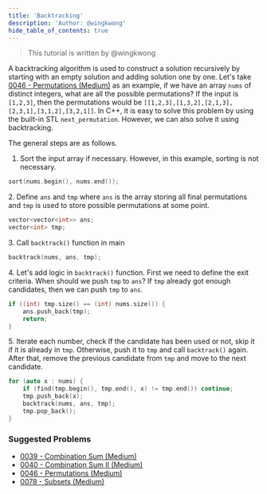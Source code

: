 ```yaml
---
title: 'Backtracking'
description: 'Author: @wingkwong'
hide_table_of_contents: true
---
```


> This tutorial is written by @wingkwong

A backtracking algorithm is used to construct a solution recursively by starting with an empty solution and adding solution one by one. Let's take [0046 - Permutations (Medium)](../../solutions/0000-0099/permutations-medium) as an example, if we have an array `nums` of distinct integers, what are all the possible permutations? If the input is `[1,2,3]`, then the permutations would be `[[1,2,3],[1,3,2],[2,1,3],[2,3,1],[3,1,2],[3,2,1]]`. In C++, it is easy to solve this problem by using the built-in STL `next_permutation`. However, we can also solve it using backtracking.

The general steps are as follows.

1. Sort the input array if necessary. However, in this example, sorting is not necessary.

```cpp
sort(nums.begin(), nums.end());
```

2\. Define `ans` and `tmp` where `ans` is the array storing all final permutations and `tmp` is used to store possible permutations at some point.

```cpp
vector<vector<int>> ans;
vector<int> tmp;
```

3\. Call `backtrack()` function in main

```cpp
backtrack(nums, ans, tmp);
```

4\. Let's add logic in `backtrack()` function. First we need to define the exit criteria. When should we push `tmp` to `ans`? If `tmp` already got enough candidates, then we can push `tmp` to `ans`.

```cpp
if ((int) tmp.size() == (int) nums.size()) {
    ans.push_back(tmp);
    return;
}
```

5\. Iterate each number, check If the candidate has been used or not, skip it if it is already in `tmp`. Otherwise, push it to `tmp` and call `backtrack()` again. After that, remove the previous candidate from `tmp` and move to the next candidate.

```cpp
for (auto x : nums) {
    if (find(tmp.begin(), tmp.end(), x) != tmp.end()) continue;
    tmp.push_back(x);
    backtrack(nums, ans, tmp);
    tmp.pop_back();   
}
```

### Suggested Problems

* [0039 - Combination Sum (Medium)](../../solutions/0000-0099/combination-sum-medium)
* [0040 - Combination Sum II (Medium)](../../solutions/0000-0099/combination-sum-ii-medium)
* [0046 - Permutations (Medium)](../../solutions/0000-0099/permutations-medium)
* [0078 - Subsets (Medium)](../../solutions/0000-0099/subsets-medium)
